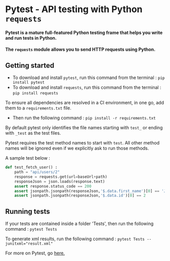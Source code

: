 # Pytest - API testing with Python `requests`


#### Pytest is a mature full-featured Python testing frame that helps you write and run tests in Python.

#### The `requests` module allows you to send HTTP requests using Python.

## Getting started

* To download and install `pytest`, run this command from the terminal : `pip install pytest`
* To download and install `requests`, run this command from the terminal : `pip install requests`

To ensure all dependencies are resolved in a CI environment, in one go, add them to a `requirements.txt` file.
* Then run the following command : `pip install -r requirements.txt`

By default pytest only identifies the file names starting with `test_` or ending with `_test` as the test files.

Pytest requires the test method names to start with `test`. All other method names will be ignored even if we explicitly ask to run those methods.

A sample test below :

```python
def test_fetch_user() :
    path = "api/users/2"
    response = requests.get(url=baseUrl+path)
    responseJson = json.loads(response.text)
    assert response.status_code == 200
    assert jsonpath.jsonpath(responseJson,'$.data.first_name')[0] == 'Janet'
    assert jsonpath.jsonpath(responseJson,'$.data.id')[0] == 2

```
## Running tests

If your tests are contained inside a folder 'Tests', then run the following command : `pytest Tests` 

To generate xml results, run the following command : `pytest Tests --junitxml="result.xml"`

For more on Pytest, go [here.](https://docs.pytest.org/en/stable/)